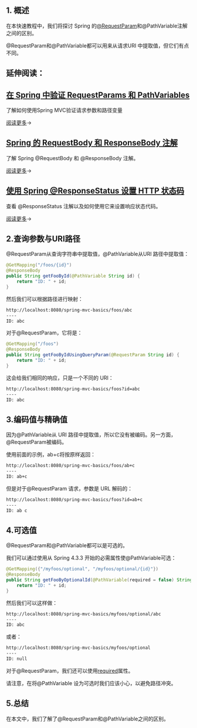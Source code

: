 ## 1. 概述

在本快速教程中，我们将探讨 Spring 的[@RequestParam](https://www.baeldung.com/spring-request-param)和@PathVariable注解之间的区别。

@RequestParam和@PathVariable都可以用来从请求URI 中提取值，但它们有点不同。

## 延伸阅读：

## [在 Spring 中验证 RequestParams 和 PathVariables](https://www.baeldung.com/spring-validate-requestparam-pathvariable)

了解如何使用Spring MVC验证请求参数和路径变量

[阅读更多](https://www.baeldung.com/spring-validate-requestparam-pathvariable)→

## [Spring 的 RequestBody 和 ResponseBody 注解](https://www.baeldung.com/spring-request-response-body)

了解 Spring @RequestBody 和 @ResponseBody 注解。

[阅读更多](https://www.baeldung.com/spring-request-response-body)→

## [使用 Spring @ResponseStatus 设置 HTTP 状态码](https://www.baeldung.com/spring-response-status)

查看 @ResponseStatus 注解以及如何使用它来设置响应状态代码。

[阅读更多](https://www.baeldung.com/spring-response-status)→

## 2.查询参数与URI路径

@RequestParam从查询字符串中提取值，@PathVariable从URI 路径中提取值：

```java
@GetMapping("/foos/{id}")
@ResponseBody
public String getFooById(@PathVariable String id) {
    return "ID: " + id;
}
```

然后我们可以根据路径进行映射：

```bash
http://localhost:8080/spring-mvc-basics/foos/abc
----
ID: abc
```

对于@RequestParam，它将是：

```java
@GetMapping("/foos")
@ResponseBody
public String getFooByIdUsingQueryParam(@RequestParam String id) {
    return "ID: " + id;
}
```

这会给我们相同的响应，只是一个不同的 URI：

```bash
http://localhost:8080/spring-mvc-basics/foos?id=abc
----
ID: abc
```

## 3.编码值与精确值

因为@PathVariable从 URI 路径中提取值，所以它没有被编码。另一方面， @RequestParam被编码。

使用前面的示例，ab+c将按原样返回：

```bash
http://localhost:8080/spring-mvc-basics/foos/ab+c
----
ID: ab+c
```

但是对于@RequestParam 请求，参数是 URL 解码的：

```bash
http://localhost:8080/spring-mvc-basics/foos?id=ab+c
----
ID: ab c
```

## 4.可选值

@RequestParam和@PathVariable都可以是可选的。

我们可以通过使用从 Spring 4.3.3 开始的必需属性使@PathVariable可选：

```java
@GetMapping({"/myfoos/optional", "/myfoos/optional/{id}"})
@ResponseBody
public String getFooByOptionalId(@PathVariable(required = false) String id){
    return "ID: " + id;
}
```

然后我们可以这样做：

```bash
http://localhost:8080/spring-mvc-basics/myfoos/optional/abc
----
ID: abc

```

或者：

```bash
http://localhost:8080/spring-mvc-basics/myfoos/optional
----
ID: null
```

对于@RequestParam，我们还可以使用[required](https://www.baeldung.com/spring-request-param#making-an-optional-request-parameter)属性。

请注意，在将@PathVariable 设为可选时我们应该小心，以避免路径冲突。

## 5.总结

在本文中，我们了解了@RequestParam和@PathVariable之间的区别。